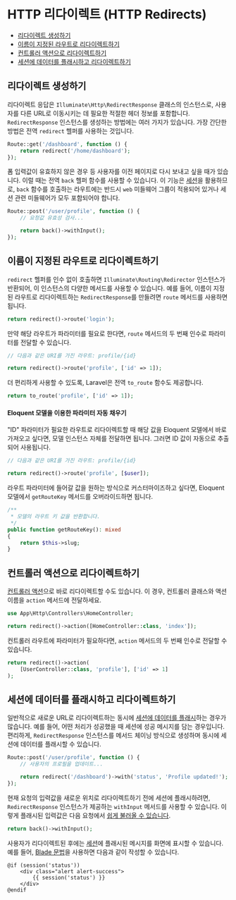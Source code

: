 # HTTP 리다이렉트 (HTTP Redirects)

- [리다이렉트 생성하기](#creating-redirects)
- [이름이 지정된 라우트로 리다이렉트하기](#redirecting-named-routes)
- [컨트롤러 액션으로 리다이렉트하기](#redirecting-controller-actions)
- [세션에 데이터를 플래시하고 리다이렉트하기](#redirecting-with-flashed-session-data)

<a name="creating-redirects"></a>
## 리다이렉트 생성하기

리다이렉트 응답은 `Illuminate\Http\RedirectResponse` 클래스의 인스턴스로, 사용자를 다른 URL로 이동시키는 데 필요한 적절한 헤더 정보를 포함합니다. `RedirectResponse` 인스턴스를 생성하는 방법에는 여러 가지가 있습니다. 가장 간단한 방법은 전역 `redirect` 헬퍼를 사용하는 것입니다.

```php
Route::get('/dashboard', function () {
    return redirect('/home/dashboard');
});
```

폼 입력값이 유효하지 않은 경우 등 사용자를 이전 페이지로 다시 보내고 싶을 때가 있습니다. 이럴 때는 전역 `back` 헬퍼 함수를 사용할 수 있습니다. 이 기능은 [세션](/docs/12.x/session)을 활용하므로, `back` 함수를 호출하는 라우트에는 반드시 `web` 미들웨어 그룹이 적용되어 있거나 세션 관련 미들웨어가 모두 포함되어야 합니다.

```php
Route::post('/user/profile', function () {
    // 요청값 유효성 검사...

    return back()->withInput();
});
```

<a name="redirecting-named-routes"></a>
## 이름이 지정된 라우트로 리다이렉트하기

`redirect` 헬퍼를 인수 없이 호출하면 `Illuminate\Routing\Redirector` 인스턴스가 반환되어, 이 인스턴스의 다양한 메서드를 사용할 수 있습니다. 예를 들어, 이름이 지정된 라우트로 리다이렉트하는 `RedirectResponse`를 만들려면 `route` 메서드를 사용하면 됩니다.

```php
return redirect()->route('login');
```

만약 해당 라우트가 파라미터를 필요로 한다면, `route` 메서드의 두 번째 인수로 파라미터를 전달할 수 있습니다.

```php
// 다음과 같은 URI를 가진 라우트: profile/{id}

return redirect()->route('profile', ['id' => 1]);
```

더 편리하게 사용할 수 있도록, Laravel은 전역 `to_route` 함수도 제공합니다.

```php
return to_route('profile', ['id' => 1]);
```

<a name="populating-parameters-via-eloquent-models"></a>
#### Eloquent 모델을 이용한 파라미터 자동 채우기

"ID" 파라미터가 필요한 라우트로 리다이렉트할 때 해당 값을 Eloquent 모델에서 바로 가져오고 싶다면, 모델 인스턴스 자체를 전달하면 됩니다. 그러면 ID 값이 자동으로 추출되어 사용됩니다.

```php
// 다음과 같은 URI를 가진 라우트: profile/{id}

return redirect()->route('profile', [$user]);
```

라우트 파라미터에 들어갈 값을 원하는 방식으로 커스터마이즈하고 싶다면, Eloquent 모델에서 `getRouteKey` 메서드를 오버라이드하면 됩니다.

```php
/**
 * 모델의 라우트 키 값을 반환합니다.
 */
public function getRouteKey(): mixed
{
    return $this->slug;
}
```

<a name="redirecting-controller-actions"></a>
## 컨트롤러 액션으로 리다이렉트하기

[컨트롤러 액션](/docs/12.x/controllers)으로 바로 리다이렉트할 수도 있습니다. 이 경우, 컨트롤러 클래스와 액션 이름을 `action` 메서드에 전달하세요.

```php
use App\Http\Controllers\HomeController;

return redirect()->action([HomeController::class, 'index']);
```

컨트롤러 라우트에 파라미터가 필요하다면, `action` 메서드의 두 번째 인수로 전달할 수 있습니다.

```php
return redirect()->action(
    [UserController::class, 'profile'], ['id' => 1]
);
```

<a name="redirecting-with-flashed-session-data"></a>
## 세션에 데이터를 플래시하고 리다이렉트하기

일반적으로 새로운 URL로 리다이렉트하는 동시에 [세션에 데이터를 플래시](/docs/12.x/session#flash-data)하는 경우가 많습니다. 예를 들어, 어떤 처리가 성공했을 때 세션에 성공 메시지를 담는 경우입니다. 편리하게, `RedirectResponse` 인스턴스를 메서드 체이닝 방식으로 생성하며 동시에 세션에 데이터를 플래시할 수 있습니다.

```php
Route::post('/user/profile', function () {
    // 사용자의 프로필을 업데이트...

    return redirect('/dashboard')->with('status', 'Profile updated!');
});
```

현재 요청의 입력값을 새로운 위치로 리다이렉트하기 전에 세션에 플래시하려면, `RedirectResponse` 인스턴스가 제공하는 `withInput` 메서드를 사용할 수 있습니다. 이렇게 플래시된 입력값은 다음 요청에서 [쉽게 불러올 수 있습니다](/docs/12.x/requests#retrieving-old-input).

```php
return back()->withInput();
```

사용자가 리다이렉트된 후에는 [세션](/docs/12.x/session)에 플래시된 메시지를 화면에 표시할 수 있습니다. 예를 들어, [Blade 문법](/docs/12.x/blade)을 사용하면 다음과 같이 작성할 수 있습니다.

```blade
@if (session('status'))
    <div class="alert alert-success">
        {{ session('status') }}
    </div>
@endif
```